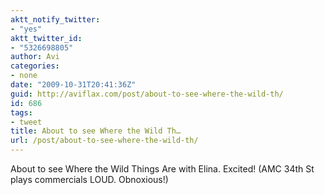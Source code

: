 ```yaml
---
aktt_notify_twitter:
- "yes"
aktt_twitter_id:
- "5326698805"
author: Avi
categories:
- none
date: "2009-10-31T20:41:36Z"
guid: http://aviflax.com/post/about-to-see-where-the-wild-th/
id: 686
tags:
- tweet
title: About to see Where the Wild Th…
url: /post/about-to-see-where-the-wild-th/
---
```

About to see Where the Wild Things Are with Elina. Excited! (AMC 34th St plays commercials LOUD. Obnoxious!)